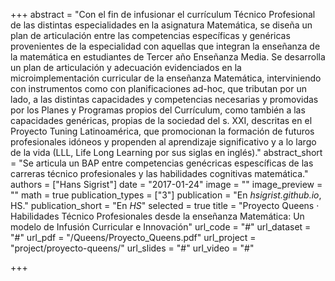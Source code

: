 +++
abstract = "Con el fin de infusionar el currículum Técnico Profesional de las distintas especialidades en la asignatura Matemática, se diseña un plan de articulación entre las competencias específicas y genéricas provenientes de la especialidad con aquellas que integran la enseñanza de la matemática en estudiantes de Tercer año Enseñanza Media. Se desarrolla un plan de articulación y adecuación evidenciados en la microimplementación curricular de la enseñanza Matemática, interviniendo con instrumentos como con planificaciones ad-hoc, que tributan por un lado, a las distintas capacidades y competencias necesarias y promovidas por los Planes y Programas propios del Currículum, como también a las capacidades genéricas, propias de la sociedad del s. XXI, descritas en el Proyecto Tuning Latinoamérica, que promocionan la formación de futuros profesionales idóneos y propenden al aprendizaje significativo y a lo largo de la vida (LLL, Life Long Learning por sus siglas en inglés)."
abstract_short = "Se articula un BAP entre competencias genécricas  espescíficas de las carreras técnico profesionales y las habilidades cognitivas matemática."
authors = ["Hans Sigrist"]
date = "2017-01-24"
image = ""
image_preview = ""
math = true
publication_types = ["3"]
publication = "En *hsigrist.github.io*, HS."
publication_short = "En *HS*"
selected = true
title = "Proyecto Queens · Habilidades Técnico Profesionales desde la enseñanza Matemática: Un modelo de Infusión Curricular e Innovación"
url_code = "#"
url_dataset = "#"
url_pdf = "/Queens/Proyecto_Queens.pdf"
url_project = "project/proyecto-queens/"
url_slides = "#"
url_video = "#"

+++
